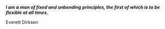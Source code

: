 _**I am a man of fixed and unbending principles, the first of which is to be flexible at all times.**_

Everett Dirksen